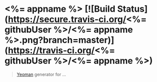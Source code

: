 # <%= appname %> [![Build Status](https://secure.travis-ci.org/<%= githubUser %>/<%= appname %>.png?branch=master)](https://travis-ci.org/<%= githubUser %>/<%= appname %>)

> [Yeoman](http://yeoman.io) generator for ...
